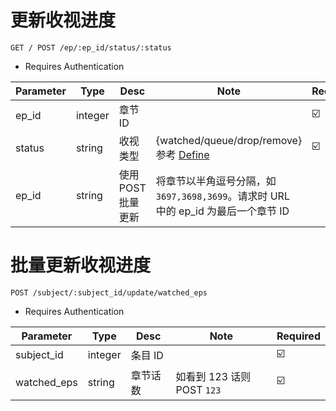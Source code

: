 # 更新收视进度


`GET / POST /ep/:ep_id/status/:status`

* Requires Authentication

| Parameter | Type | Desc | Note | Required  |
| ------------- | ------------- | ------------- | ------------- | ------------- |
| ep_id  | integer | 章节 ID |  | ☑️ |
| status  | string | 收视类型 | {watched/queue/drop/remove} 参考 [Define](./Define#ep-status)  | ☑️ |
| ep_id  | string | 使用 POST 批量更新 | 将章节以半角逗号分隔，如 `3697,3698,3699`。请求时 URL 中的 ep_id 为最后一个章节 ID  |  |


# 批量更新收视进度


`POST /subject/:subject_id/update/watched_eps`

* Requires Authentication

| Parameter | Type | Desc | Note | Required |
| ------------- | ------------- | ------------- | ------------- | ------------- |
| subject_id  | integer | 条目 ID |  | ☑️ |
| watched_eps  | string | 章节话数 |  如看到 123 话则 POST `123`  | ☑️ |

